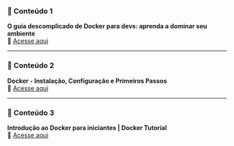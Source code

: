 ### 📌 Conteúdo 1
**O guia descomplicado de Docker para devs: aprenda a dominar seu ambiente**  
🔗 [Acesse aqui](https://youtu.be/NVQV6aozuD8?si=U-K01Qfok9KUf3bZ)

---
### 📌 Conteúdo 2
**Docker - Instalação, Configuração e Primeiros Passos**  
🔗 [Acesse aqui](https://balta.io/blog/docker-instalacao-configuracao-e-primeiros-passos)

---
### 📌 Conteúdo 3
**Introdução ao Docker para iniciantes | Docker Tutorial**   
🔗 [Acesse aqui](https://youtu.be/01MR38eDXz8?si=FFwjwbvy_dB3Kjs-)
